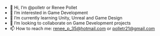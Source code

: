 - 👋 Hi, I’m @polletr or Renee Pollet
- 👀 I’m interested in Game Development
- 🌱 I’m currently learning Unity, Unreal and Game Design
- 💞️ I’m looking to collaborate on Game Development projects
- 📫 How to reach me: renee_p_35@hotmail.com or polletr21@gmail.com

